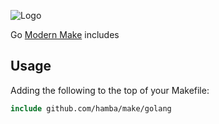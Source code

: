 ![Logo](http://svg.wiersma.co.za/hamba/project?title=make&tag=Go%20mmake%20includes)

Go [Modern Make](https://github.com/tj/mmake) includes

## Usage

Adding the following to the top of your Makefile:

```makefile
include github.com/hamba/make/golang
```
